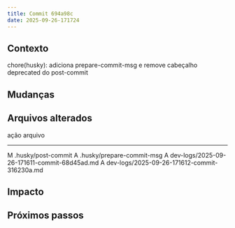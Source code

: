 ```yaml
---
title: Commit 694a98c
date: 2025-09-26-171724
---
```


## Contexto

chore(husky): adiciona prepare-commit-msg e remove cabeçalho deprecated do post-commit

## Mudanças

## Arquivos alterados

ação arquivo

---

M .husky/post-commit
A .husky/prepare-commit-msg
A dev-logs/2025-09-26-171611-commit-68d45ad.md
A dev-logs/2025-09-26-171612-commit-316230a.md

## Impacto

## Próximos passos

